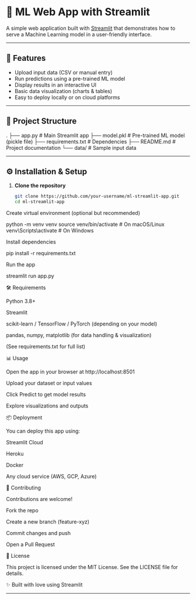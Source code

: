 # 🧠 ML Web App with Streamlit

A simple web application built with [Streamlit](https://streamlit.io/) that demonstrates how to serve a Machine Learning model in a user-friendly interface.  

---

## 🚀 Features
- Upload input data (CSV or manual entry)  
- Run predictions using a pre-trained ML model  
- Display results in an interactive UI  
- Basic data visualization (charts & tables)  
- Easy to deploy locally or on cloud platforms  

---

## 📂 Project Structure

.
├── app.py # Main Streamlit app
├── model.pkl # Pre-trained ML model (pickle file)
├── requirements.txt # Dependencies
├── README.md # Project documentation
└── data/ # Sample input data


---

## ⚙️ Installation & Setup

1. **Clone the repository**
   ```bash
   git clone https://github.com/your-username/ml-streamlit-app.git
   cd ml-streamlit-app

Create virtual environment (optional but recommended)

python -m venv venv
source venv/bin/activate   # On macOS/Linux
venv\Scripts\activate      # On Windows


Install dependencies

pip install -r requirements.txt


Run the app

streamlit run app.py

🛠 Requirements

Python 3.8+

Streamlit

scikit-learn / TensorFlow / PyTorch (depending on your model)

pandas, numpy, matplotlib (for data handling & visualization)

(See requirements.txt for full list)

📊 Usage

Open the app in your browser at http://localhost:8501

Upload your dataset or input values

Click Predict to get model results

Explore visualizations and outputs

📦 Deployment

You can deploy this app using:

Streamlit Cloud

Heroku

Docker

Any cloud service (AWS, GCP, Azure)

🤝 Contributing

Contributions are welcome!

Fork the repo

Create a new branch (feature-xyz)

Commit changes and push

Open a Pull Request

📜 License

This project is licensed under the MIT License. See the LICENSE
 file for details.

✨ Built with love using Streamlit


---
